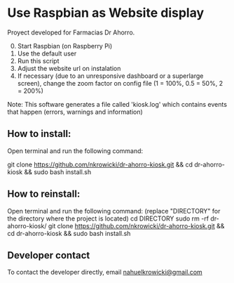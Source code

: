 # Use Raspbian as Website display

Proyect developed for Farmacias Dr Ahorro.

0. Start Raspbian (on Raspberry Pi)
1. Use the default user
2. Run this script
3. Adjust the website url on instalation
4. If necessary (due to an unresponsive dashboard or a superlarge screen), change the zoom factor on config file (1 = 100%, 0.5 = 50%, 2 = 200%)

Note: This software generates a file called 'kiosk.log' which contains events that happen (errors, warnings and information)

## How to install:
Open terminal and run the following command:

git clone https://github.com/nkrowicki/dr-ahorro-kiosk.git && cd dr-ahorro-kiosk && sudo bash install.sh

## How to reinstall:
Open terminal and run the following command: (replace "DIRECTORY" for the directory where the project is located)
cd DIRECTORY
sudo rm -rf dr-ahorro-kiosk/
git clone https://github.com/nkrowicki/dr-ahorro-kiosk.git && cd dr-ahorro-kiosk && sudo bash install.sh

## Developer contact

To contact the developer directly, email nahuelkrowicki@gmail.com
